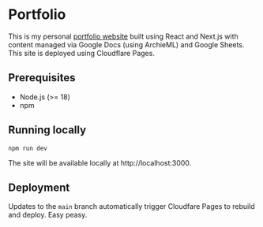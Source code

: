 # Portfolio

This is my personal [portfolio website](https://irfanu.com/) built using React and Next.js with content managed via Google Docs (using ArchieML) and Google Sheets. This site is deployed using Cloudflare Pages.

## Prerequisites

* Node.js (>= 18)
* npm

## Running locally

`npm run dev`

The site will be available locally at http://localhost:3000.

## Deployment

Updates to the `main` branch automatically trigger Cloudfare Pages to rebuild and deploy. Easy peasy. 
